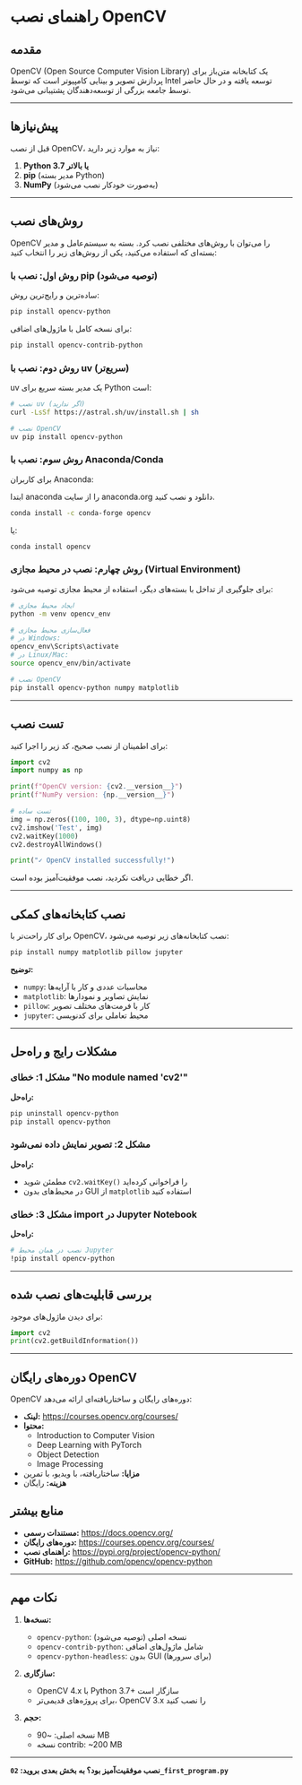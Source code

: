 # راهنمای نصب OpenCV

## مقدمه

OpenCV (Open Source Computer Vision Library) یک کتابخانه متن‌باز برای پردازش تصویر و بینایی کامپیوتر است که توسط Intel توسعه یافته و در حال حاضر توسط جامعه بزرگی از توسعه‌دهندگان پشتیبانی می‌شود.

---

## پیش‌نیازها

قبل از نصب OpenCV، نیاز به موارد زیر دارید:

1. **Python 3.7 یا بالاتر**
2. **pip** (مدیر بسته Python)
3. **NumPy** (به‌صورت خودکار نصب می‌شود)

---

## روش‌های نصب

OpenCV را می‌توان با روش‌های مختلفی نصب کرد. بسته به سیستم‌عامل و مدیر بسته‌ای که استفاده می‌کنید، یکی از روش‌های زیر را انتخاب کنید:

### روش اول: نصب با pip (توصیه می‌شود)

ساده‌ترین و رایج‌ترین روش:

```bash
pip install opencv-python
```

برای نسخه کامل با ماژول‌های اضافی:

```bash
pip install opencv-contrib-python
```

### روش دوم: نصب با uv (سریع‌تر)

uv یک مدیر بسته سریع برای Python است:

```bash
# نصب uv (اگر ندارید)
curl -LsSf https://astral.sh/uv/install.sh | sh

# نصب OpenCV
uv pip install opencv-python
```

### روش سوم: نصب با Anaconda/Conda

برای کاربران Anaconda:

ابتدا anaconda را از سایت anaconda.org دانلود و نصب کنید. 

```bash
conda install -c conda-forge opencv
```

یا:

```bash
conda install opencv
```

### روش چهارم: نصب در محیط مجازی (Virtual Environment)

برای جلوگیری از تداخل با بسته‌های دیگر، استفاده از محیط مجازی توصیه می‌شود:

```bash
# ایجاد محیط مجازی
python -m venv opencv_env

# فعال‌سازی محیط مجازی
# در Windows:
opencv_env\Scripts\activate
# در Linux/Mac:
source opencv_env/bin/activate

# نصب OpenCV
pip install opencv-python numpy matplotlib
```

---

## تست نصب

برای اطمینان از نصب صحیح، کد زیر را اجرا کنید:

```python
import cv2
import numpy as np

print(f"OpenCV version: {cv2.__version__}")
print(f"NumPy version: {np.__version__}")

# تست ساده
img = np.zeros((100, 100, 3), dtype=np.uint8)
cv2.imshow('Test', img)
cv2.waitKey(1000)
cv2.destroyAllWindows()

print("✓ OpenCV installed successfully!")
```

اگر خطایی دریافت نکردید، نصب موفقیت‌آمیز بوده است.

---

## نصب کتابخانه‌های کمکی

برای کار راحت‌تر با OpenCV، نصب کتابخانه‌های زیر توصیه می‌شود:

```bash
pip install numpy matplotlib pillow jupyter
```

**توضیح:**
- `numpy`: محاسبات عددی و کار با آرایه‌ها
- `matplotlib`: نمایش تصاویر و نمودارها
- `pillow`: کار با فرمت‌های مختلف تصویر
- `jupyter`: محیط تعاملی برای کدنویسی

---

## مشکلات رایج و راه‌حل

### مشکل 1: خطای "No module named 'cv2'"

**راه‌حل:**
```bash
pip uninstall opencv-python
pip install opencv-python
```

### مشکل 2: تصویر نمایش داده نمی‌شود

**راه‌حل:**
- مطمئن شوید `cv2.waitKey()` را فراخوانی کرده‌اید
- در محیط‌های بدون GUI از `matplotlib` استفاده کنید

### مشکل 3: خطای import در Jupyter Notebook

**راه‌حل:**
```bash
# نصب در همان محیط Jupyter
!pip install opencv-python
```

---

## بررسی قابلیت‌های نصب شده

برای دیدن ماژول‌های موجود:

```python
import cv2
print(cv2.getBuildInformation())
```

---

## دوره‌های رایگان OpenCV

OpenCV دوره‌های رایگان و ساختاریافته‌ای ارائه می‌دهد:

- **لینک:** https://courses.opencv.org/courses/
- **محتوا:** 
  - Introduction to Computer Vision
  - Deep Learning with PyTorch
  - Object Detection
  - Image Processing
- **مزایا:** ساختاریافته، با ویدیو، با تمرین
- **هزینه:** رایگان

## منابع بیشتر

- **مستندات رسمی:** https://docs.opencv.org/
- **دوره‌های رایگان:** https://courses.opencv.org/courses/
- **راهنمای نصب:** https://pypi.org/project/opencv-python/
- **GitHub:** https://github.com/opencv/opencv-python

---

## نکات مهم

1. **نسخه‌ها:**
   - `opencv-python`: نسخه اصلی (توصیه می‌شود)
   - `opencv-contrib-python`: شامل ماژول‌های اضافی
   - `opencv-python-headless`: بدون GUI (برای سرورها)

2. **سازگاری:**
   - OpenCV 4.x با Python 3.7+ سازگار است
   - برای پروژه‌های قدیمی‌تر، OpenCV 3.x را نصب کنید

3. **حجم:**
   - نسخه اصلی: ~90 MB
   - نسخه contrib: ~200 MB

---

**نصب موفقیت‌آمیز بود؟ به بخش بعدی بروید: `02_first_program.py`**
